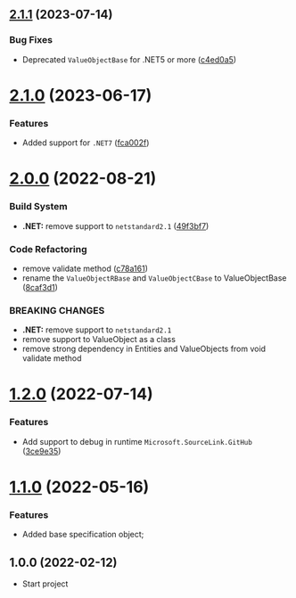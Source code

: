 ## [2.1.1](https://github.com/TechNobre/PowerUtils.BuildingBlocks.Domain/compare/v2.1.0...v2.1.1) (2023-07-14)


### Bug Fixes

* Deprecated `ValueObjectBase` for .NET5 or more ([c4ed0a5](https://github.com/TechNobre/PowerUtils.BuildingBlocks.Domain/commit/c4ed0a557d44a6ad34bc9f909dbb5b88cf06cc46))

# [2.1.0](https://github.com/TechNobre/PowerUtils.BuildingBlocks.Domain/compare/v2.0.0...v2.1.0) (2023-06-17)


### Features

* Added support for `.NET7` ([fca002f](https://github.com/TechNobre/PowerUtils.BuildingBlocks.Domain/commit/fca002fa49e1df5902a0f36cc709118a193ef75d))

# [2.0.0](https://github.com/TechNobre/PowerUtils.BuildingBlocks.Domain/compare/v1.2.0...v2.0.0) (2022-08-21)


### Build System

* **.NET:** remove support to `netstandard2.1` ([49f3bf7](https://github.com/TechNobre/PowerUtils.BuildingBlocks.Domain/commit/49f3bf73d73ac04110dd5d3a805bde05bbc490d2))


### Code Refactoring

* remove validate method ([c78a161](https://github.com/TechNobre/PowerUtils.BuildingBlocks.Domain/commit/c78a161d8f9991877694752515d7e8ef5d009ae1))
* rename the `ValueObjectRBase` and `ValueObjectCBase` to ValueObjectBase ([8caf3d1](https://github.com/TechNobre/PowerUtils.BuildingBlocks.Domain/commit/8caf3d195863ddd3960bd3d31b8f0862153d97d0))


### BREAKING CHANGES

* **.NET:** remove support to `netstandard2.1`
* remove support to ValueObject as a class
* remove strong dependency in Entities and ValueObjects from void validate method

# [1.2.0](https://github.com/TechNobre/PowerUtils.BuildingBlocks.Domain/compare/v1.1.0...v1.2.0) (2022-07-14)


### Features

* Add support to debug in runtime `Microsoft.SourceLink.GitHub` ([3ce9e35](https://github.com/TechNobre/PowerUtils.BuildingBlocks.Domain/commit/3ce9e35f05eb7236d1e6bc1b7a8f41d87795654d))

# [1.1.0](https://github.com/TechNobre/PowerUtils.BuildingBlocks.Domain/compare/v1.0.0...v1.1.0) (2022-05-16)

### Features

* Added base specification object;




## 1.0.0 (2022-02-12)

* Start project
